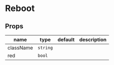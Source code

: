 # Reboot

## Props

|name|type|default|description|
|----|----|-------|-----------|
|className|`string`|||
|red|`bool`|||


